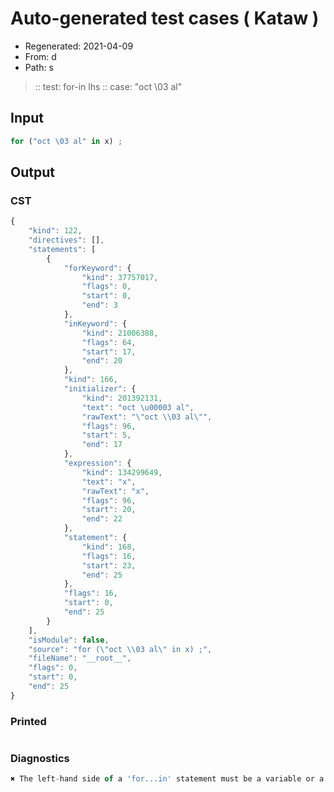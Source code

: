 # Auto-generated test cases ( Kataw )
- Regenerated: 2021-04-09
- From: d
- Path: s
> :: test: for-in lhs
> :: case: "oct \03 al"
## Input

`````js
for ("oct \03 al" in x) ;
`````

## Output

### CST

```javascript
{
    "kind": 122,
    "directives": [],
    "statements": [
        {
            "forKeyword": {
                "kind": 37757017,
                "flags": 0,
                "start": 0,
                "end": 3
            },
            "inKeyword": {
                "kind": 21006388,
                "flags": 64,
                "start": 17,
                "end": 20
            },
            "kind": 166,
            "initializer": {
                "kind": 201392131,
                "text": "oct \u00003 al",
                "rawText": "\"oct \\03 al\"",
                "flags": 96,
                "start": 5,
                "end": 17
            },
            "expression": {
                "kind": 134299649,
                "text": "x",
                "rawText": "x",
                "flags": 96,
                "start": 20,
                "end": 22
            },
            "statement": {
                "kind": 168,
                "flags": 16,
                "start": 23,
                "end": 25
            },
            "flags": 16,
            "start": 0,
            "end": 25
        }
    ],
    "isModule": false,
    "source": "for (\"oct \\03 al\" in x) ;",
    "fileName": "__root__",
    "flags": 0,
    "start": 0,
    "end": 25
}
```

### Printed

```javascript

```

### Diagnostics

```javascript
✖ The left-hand side of a 'for...in' statement must be a variable or a property access. - start: 20, end: 22

```

